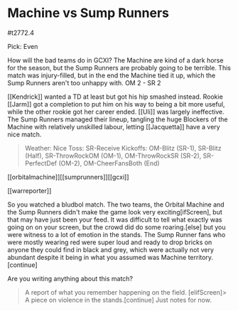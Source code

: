 # Machine vs Sump Runners

#t2772.4

Pick: Even

How will the bad teams do in GCXI? The Machine are kind of a dark horse for the season, but the Sump Runners are probably going to be terrible. This match was injury-filled, but in the end the Machine tied it up, which the Sump Runners aren't too unhappy with. OM 2 - SR 2

[[Kendrick]] wanted a TD at least but got his hip smashed instead. Rookie [[Jarm]] got a completion to put him on his way to being a bit more useful, while the other rookie got her career ended. [[Uli]] was largely ineffective. The Sump Runners managed their lineup, tangling the huge Blockers of the Machine with relatively unskilled labour, letting [[Jacquetta]] have a very nice match.

> Weather: Nice
> Toss: SR-Receive
> Kickoffs: OM-Blitz (SR-1), SR-Blitz (Half), SR-ThrowRockOM (OM-1), OM-ThrowRockSR (SR-2), SR-PerfectDef (OM-2), OM-CheerFansBoth (End) 

[[orbitalmachine]][[sumprunners]][[gcxi]]

[[warreporter]]

So you watched a bludbol match. The two teams, the Orbital Machine and the Sump Runners didn't make the game look very exciting[ifScreen], but that may have just been your feed. It was difficult to tell what exactly was going on on your screen, but the crowd did do some roaring.[else] but you were witness to a lot of emotion in the stands. The Sump Runner fans who were mostly wearing red were super loud and ready to drop bricks on anyone they could find in black and grey, which were actually not very abundant despite it being in what you assumed was Machine territory.[continue]

Are you writing anything about this match?

> A report of what you remember happening on the field.
[elifScreen]> A piece on violence in the stands.[continue]
> Just notes for now.